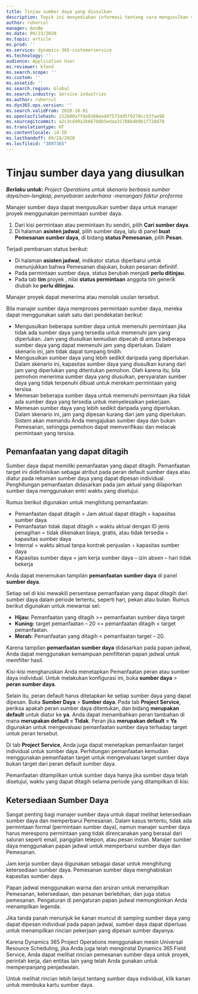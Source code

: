 ```yaml
---
title: Tinjau sumber daya yang diusulkan
description: Topik ini menyediakan informasi tentang cara mengusulkan sumber daya proyek.
author: ruhercul
manager: AnnBe
ms.date: 09/23/2020
ms.topic: article
ms.prod: ''
ms.service: dynamics-365-customerservice
ms.technology: ''
audience: Application User
ms.reviewer: kfend
ms.search.scope: ''
ms.custom: ''
ms.assetid: ''
ms.search.region: Global
ms.search.industry: Service industries
ms.author: ruhercul
ms.dyn365.ops.version: ''
ms.search.validFrom: 2020-10-01
ms.openlocfilehash: 212b80a7fde8368eedd7572dd5f9278cc53fae98
ms.sourcegitcommit: a2c3cd49a3b667b8b5edaa31788b4b9b1f728d78
ms.translationtype: HT
ms.contentlocale: id-ID
ms.lasthandoff: 09/28/2020
ms.locfileid: "3897365"
---
```

# <a name="review-proposed-resources"></a>Tinjau sumber daya yang diusulkan

_**Berlaku untuk:** Project Operations untuk skenario berbasis sumber daya/non-lengkap, penyebaran sederhana -menangani faktur proforma_

Manajer sumber daya dapat mengusulkan sumber daya untuk manajer proyek menggunakan permintaan sumber daya.

1. Dari kisi permintaan atau permintaan itu sendiri, pilih **Cari sumber daya**.
2. Di halaman **asisten jadwal**, pilih sumber daya, lalu di panel **buat Pemesanan sumber daya**, di bidang **status Pemesanan**, pilih **Pesan**.

Terjadi pembaruan status berikut:

- Di halaman **asisten jadwal**, indikator status diperbarui untuk menunjukkan bahwa Pemesanan diajukan, bukan pesanan definitif.
- Pada permintaan sumber daya, status berubah menjadi **perlu ditinjau**.
- Pada tab **tim** proyek , nilai **status permintaan** anggota tim generik diubah ke **perlu ditinjau**.

Manajer proyek dapat menerima atau menolak usulan tersebut.

Bila manajer sumber daya memproses permintaan sumber daya, mereka dapat menggunakan salah satu dari pendekatan berikut:

- Mengusulkan beberapa sumber daya untuk memenuhi permintaan jika tidak ada sumber daya yang tersedia untuk memenuhi jam yang diperlukan. Jam yang diusulkan kemudian dipecah di antara beberapa sumber daya yang dapat memenuhi jam yang diperlukan. Dalam skenario ini, jam tidak dapat tumpang tindih.
- Mengusulkan sumber daya yang lebih sedikit daripada yang diperlukan. Dalam skenario ini, kapasitas sumber daya yang diusulkan kurang dari jam yang diperlukan yang ditentukan pemohon. Oleh karena itu, bila pemohon menerima sumber daya yang diusulkan, persyaratan sumber daya yang tidak terpenuhi dibuat untuk merekam permintaan yang tersisa.
- Memesan beberapa sumber daya untuk memenuhi permintaan jika tidak ada sumber daya yang tersedia untuk menyelesaikan pekerjaan.
- Memesan sumber daya yang lebih sedikit daripada yang diperlukan. Dalam skenario ini, jam yang dipesan kurang dari jam yang diperlukan. Sistem akan memandu Anda mengajukan sumber daya dan bukan Pemesanan, sehingga pemohon dapat memverifikasi dan melacak permintaan yang tersisa.

## <a name="billable-utilization"></a>Pemanfaatan yang dapat ditagih

Sumber daya dapat memiliki pemanfaatan yang dapat ditagih. Pemanfaatan target ini didefinisikan sebagai atribut pada peran default sumber daya atau diatur pada rekaman sumber daya yang dapat dipesan individual. Penghitungan pemanfaatan didasarkan pada jam aktual yang dilaporkan sumber daya menggunakan entri waktu yang disetujui.

Rumus berikut digunakan untuk menghitung pemanfaatan:

- Pemanfaatan dapat ditagih = Jam aktual dapat ditagih ÷ kapasitas sumber daya
- Pemanfaatan tidak dapat ditagih = waktu aktual dengan ID jenis penagihan = tidak dikenakan biaya, gratis, atau tidak tersedia ÷ kapasitas sumber daya
- Internal = waktu aktual tanpa kontrak penjualan ÷ kapasitas sumber daya
- Kapasitas sumber daya = jam kerja sumber daya – izin absen – hari tidak bekerja

Anda dapat menemukan tampilan **pemanfaatan sumber daya** di panel **sumber daya**.

Setiap sel di kisi mewakili persentase pemanfaatan yang dapat ditagih dari sumber daya dalam periode tertentu, seperti hari, pekan atau bulan. Rumus berikut digunakan untuk mewarnai sel:

- **Hijau:** Pemanfaatan yang ditagih \>= pemanfaatan sumber daya target
- **Kuning:** target pemanfaatan – 20 \<= pemanfaatan ditagih \< target pemanfaatan.
- **Merah:** Pemanfaatan yang ditagih \< pemanfaatan target – 20.

Karena tampilan **pemanfaatan sumber daya** didasarkan pada papan jadwal, Anda dapat menggunakan kemampuan pemfilteran papan jadwal untuk memfilter hasil.

Kisi-kisi mengharuskan Anda menetapkan Pemanfaatan peran atau sumber daya individual. Untuk melakukan konfigurasi ini, buka **sumber daya** \> **peran sumber daya**.

Selain itu, peran default harus ditetapkan ke setiap sumber daya yang dapat dipesan. Buka **Sumber Daya** \> **Sumber daya**. Pada tab **Project Service**, periksa apakah peran sumber daya ditentukan, dan bidang **merupakan default** untuk diatur ke **ya**. Anda dapat menambahkan peran tambahan di mana **merupakan default = Tidak**. Peran jika **merupakan default = Ya** digunakan untuk mengevaluasi pemanfaatan sumber daya terhadap target untuk peran tersebut.

Di tab **Project Service**, Anda juga dapat menetapkan pemanfaatan target individual untuk sumber daya. Perhitungan pemanfaatan kemudian menggunakan pemanfaatan target untuk mengevaluasi target sumber daya bukan target dari peran default sumber daya.

Pemanfaatan ditampilkan untuk sumber daya hanya jika sumber daya telah disetujui, waktu yang dapat ditagih selama periode yang ditampilkan di kisi.

## <a name="resource-availability"></a>Ketersediaan Sumber Daya

Sangat penting bagi manajer sumber daya untuk dapat melihat ketersediaan sumber daya dan memperbarui Pemesanan. Dalam kasus tertentu, tidak ada permintaan formal (permintaan sumber daya), namun manajer sumber daya harus merespons permintaan yang tidak direncanakan yang berasal dari saluran seperti email, panggilan telepon, atau pesan instan. Manajer sumber daya menggunakan papan jadwal untuk memperbarui sumber daya dan Pemesanan.

Jam kerja sumber daya digunakan sebagai dasar untuk menghitung ketersediaan sumber daya. Pemesanan sumber daya menghabiskan kapasitas sumber daya.

Papan jadwal menggunakan warna dan arsiran untuk menampilkan Pemesanan, ketersediaan, dan pesanan berlebihan, dan juga status pemesanan. Pengaturan di pengaturan papan jadwal memungkinkan Anda menampilkan legenda.

Jika tanda panah menunjuk ke kanan muncul di samping sumber daya yang dapat dipesan individual pada papan jadwal, sumber daya dapat diperluas untuk menampilkan rincian pekerjaan yang dipesan sumber dayanya.

Karena Dynamics 365 Project Operations menggunakan mesin Universal Resource Scheduling, jika Anda juga telah menginstal Dynamics 365 Field Service, Anda dapat melihat rincian pemesanan sumber daya untuk proyek, perintah kerja, dan entitas lain yang telah Anda gunakan untuk memperpanjang penjadwalan.

Untuk melihat rincian lebih lanjut tentang sumber daya individual, klik kanan untuk membuka kartu sumber daya.

